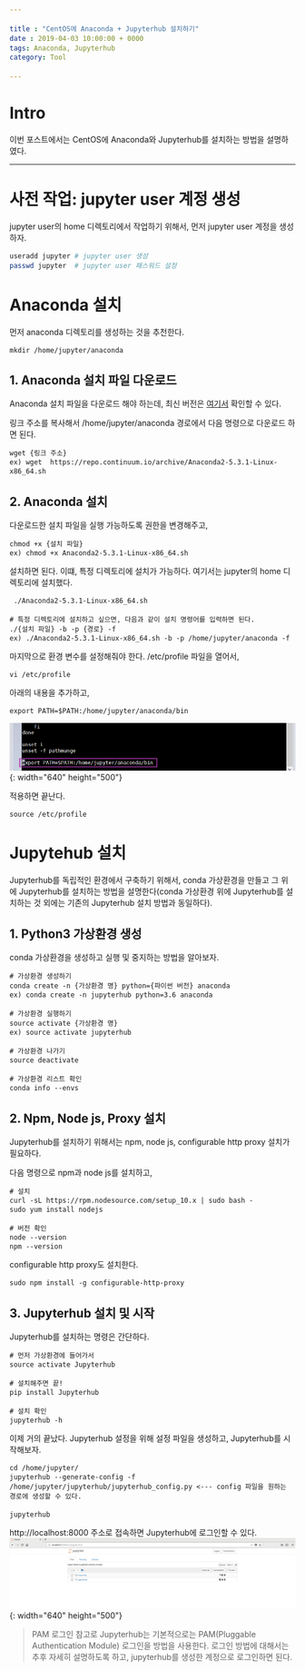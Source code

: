 ```yaml
---

title : "CentOS에 Anaconda + Jupyterhub 설치하기"
date : 2019-04-03 10:00:00 + 0000
tags: Anaconda, Jupyterhub
category: Tool

---
```


# Intro
이번 포스트에서는 CentOS에 Anaconda와 Jupyterhub를 설치하는 방법을 설명하였다.

***

# 사전 작업: jupyter user 계정 생성
jupyter user의 home 디렉토리에서 작업하기 위해서, 먼저 jupyter user 계정을 생성하자.

```bash
useradd jupyter # jupyter user 생성
passwd jupyter  # jupyter user 패스워드 설정
```

# Anaconda 설치
먼저 anaconda 디렉토리를 생성하는 것을 추천한다.
```
mkdir /home/jupyter/anaconda
```

## 1. Anaconda 설치 파일 다운로드
Anaconda 설치 파일을 다운로드 해야 하는데, 최신 버전은 [여기서](https://repo.continuum.io/archive/) 확인할 수 있다.


링크 주소를 복사해서 /home/jupyter/anaconda 경로에서 다음 명령으로 다운로드 하면 된다.
```
wget {링크 주소}
ex) wget  https://repo.continuum.io/archive/Anaconda2-5.3.1-Linux-x86_64.sh
```

## 2. Anaconda 설치
다운로드한 설치 파일을 실행 가능하도록 권한을 변경해주고,
```
chmod +x {설치 파일}
ex) chmod +x Anaconda2-5.3.1-Linux-x86_64.sh
```

설치하면 된다. 이떄, 특정 디렉토리에 설치가 가능하다. 여기서는 jupyter의 home 디렉토리에 설치했다.
```
 ./Anaconda2-5.3.1-Linux-x86_64.sh

# 특정 디렉토리에 설치하고 싶으면, 다음과 같이 설치 명령어를 입력하면 된다.
./{설치 파일} -b -p {경로} -f
ex) ./Anaconda2-5.3.1-Linux-x86_64.sh -b -p /home/jupyter/anaconda -f
```

마지막으로 환경 변수를 설정해줘야 한다. /etc/profile 파일을 열어서,
```
vi /etc/profile
```

아래의 내용을 추가하고,
```
export PATH=$PATH:/home/jupyter/anaconda/bin
```
![JupyterSeries1-(1)](/assets/images/2019-04-13-JupyterSeries1/1.png){: width="640" height="500"}

적용하면 끝난다.
```
source /etc/profile
```

# Jupytehub 설치
Jupyterhub를 독립적인 환경에서 구축하기 위해서, conda 가상환경을 만들고 그 위에 Jupyterhub를 설치하는 방법을 설명한다(conda 가상환경 위에 Jupyterhub를 설치하는 것 외에는 기존의 Jupyterhub 설치 방법과 동일하다).

## 1. Python3 가상환경 생성
conda 가상환경을 생성하고 실행 및 중지하는 방법을 알아보자.
```
# 가상환경 생성하기
conda create -n {가상환경 명} python={파이썬 버전} anaconda
ex) conda create -n jupyterhub python=3.6 anaconda

# 가상환경 실행하기
source activate {가상환경 명}
ex) source activate jupyterhub

# 가상환경 나가기
source deactivate

# 가상환경 리스트 확인
conda info --envs
```

## 2. Npm, Node js, Proxy 설치
Jupyterhub를 설치하기 위해서는 npm, node js, configurable http proxy 설치가 필요하다.

다음 명령으로 npm과 node js를 설치하고,
```
# 설치
curl -sL https://rpm.nodesource.com/setup_10.x | sudo bash -
sudo yum install nodejs

# 버전 확인
node --version
npm --version
```

configurable http proxy도 설치한다.
```
sudo npm install -g configurable-http-proxy
```

## 3. Jupyterhub 설치 및 시작
Jupyterhub를 설치하는 명령은 간단하다.
```
# 먼저 가상환경에 들어가서
source activate Jupyterhub

# 설치해주면 끝!
pip install Jupyterhub

# 설치 확인
jupyterhub -h
```

이제 거의 끝났다. Jupyterhub 설정을 위해 설정 파일을 생성하고, Jupyterhub를 시작해보자.
```
cd /home/jupyter/
jupyterhub --generate-config -f /home/jupyter/jupyterhub/jupyterhub_config.py <--- config 파일을 원하는 경로에 생성할 수 있다.

jupyterhub
```

http://localhost:8000 주소로 접속하면 Jupyterhub에 로그인할 수 있다.
![JupyterSeries1-(2)](/assets/images/2019-04-13-JupyterSeries1/2.png){: width="640" height="500"}

> PAM 로그인
참고로 Jupyterhub는 기본적으로는 PAM(Pluggable Authentication Module) 로그인을 방법을 사용한다.
로그인 방법에 대해서는 추후 자세히 설명하도록 하고,
jupyterhub를 생성한 계정으로 로그인하면 된다.
